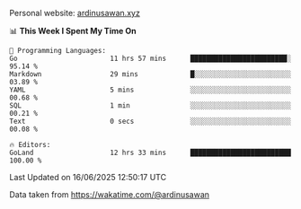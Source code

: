 Personal website: [ardinusawan.xyz](https://ardinusawan.xyz)

<!--START_SECTION:waka-->
📊 **This Week I Spent My Time On** 

```text
💬 Programming Languages: 
Go                       11 hrs 57 mins      ████████████████████████░   95.14 % 
Markdown                 29 mins             █░░░░░░░░░░░░░░░░░░░░░░░░   03.89 % 
YAML                     5 mins              ░░░░░░░░░░░░░░░░░░░░░░░░░   00.68 % 
SQL                      1 min               ░░░░░░░░░░░░░░░░░░░░░░░░░   00.21 % 
Text                     0 secs              ░░░░░░░░░░░░░░░░░░░░░░░░░   00.08 % 

🔥 Editors: 
GoLand                   12 hrs 33 mins      █████████████████████████   100.00 % 
```


 Last Updated on 16/06/2025 12:50:17 UTC
<!--END_SECTION:waka-->
Data taken from https://wakatime.com/@ardinusawan
